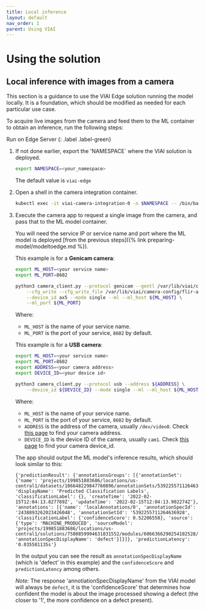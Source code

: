 ```yaml
---
title: Local inference
layout: default
nav_order: 1
parent: Using VIAI
---
```

# Using the solution

## Local inference with images from a camera

This section is a guidance to use the VIAI Edge solution running the model locally. It is a foundation, which should be modified as needed for each particular use case.

To acquire live images from the camera and feed them to the ML container to obtain an inference, run the following steps:

Run on Edge Server
{: .label .label-green}

1. If not done earlier, export the 'NAMESPACE` where the VIAI solution is deployed.

    ```bash
    export NAMESPACE=<your_namespace>
    ```

    The default value is `viai-edge`

2. Open a shell in the camera integration container.

    ```bash
    kubectl exec -it viai-camera-integration-0 -n $NAMESPACE -- /bin/bash
    ```

3. Execute the camera app to request a single image from the camera, and pass that to the ML model container.

    You will need the service IP or service name and port where the ML model is deployed [from the previous steps]({% link preparing-model/modeltoedge.md %}).

    This example is for a __Genicam camera__:

    ```bash
    export ML_HOST=<your service name>
    export ML_PORT=8602

    python3 camera_client.py --protocol genicam --gentl /var/lib/viai/camera-config/FLIR_GenTL_Ubuntu_20_04_x86_64.cti \
        --cfg_write --cfg_write_file /var/lib/viai/camera-config/flir-ax5-recommended.cfg \
        --device_id ax5 --mode single --ml --ml_host ${ML_HOST} \
        --ml_port ${ML_PORT}
    ```

    Where:

    * `ML_HOST` is the name of your service name.
    * `ML_PORT` is the port of your service, `8602` by default.

    This example is for a __USB camera__:

    ```bash
    export ML_HOST=<your service name>
    export ML_PORT=8602
    export ADDRESS=<your camera address>
    export DEVICE_ID=<your device id>

    python3 camera_client.py --protocol usb --address ${ADDRESS} \
        --device_id ${DEVICE_ID} --mode single --ml --ml_host ${ML_HOST} --ml_port ${ML_PORT}

    ```

    Where:

    * `ML_HOST` is the name of your service name.
    * `ML_PORT` is the port of your service, `8602` by default.
    * `ADDRESS` is the address of the camera, usually `/dev/video0`. Check [this page](./connectingusb.md) to find your camera address.
    * `DEVICE_ID` is the device ID of the camera, usually `cam1`. Check [this page](./connectingusb.md) to find your camera device_id.

    The app should output the ML model's inference results, which should look similar to this:

    ```text
    {'predictionResult': {'annotationsGroups': [{'annotationSet': {'name': 'projects/199851883686/locations/us-central1/datasets/106648229847760896/annotationSets/5392255711264636928', 'displayName': 'Predicted Classification Labels', 'classificationLabel': {}, 'createTime': '2022-02-15T12:04:13.827789Z', 'updateTime': '2022-02-15T12:04:13.902274Z'},
    'annotations': [{'name': 'localAnnotations/0', 'annotationSpecId': '2438893262023426048', 'annotationSetId': '5392255711264636928', 'classificationLabel': {'confidenceScore': 0.52206558}, 'source':
    {'type': 'MACHINE_PRODUCED', 'sourceModel': 'projects/199851883686/locations/us-central1/solutions/7580859994631831552/modules/6066366290254102528/models/4464967186816958464'}, 'annotationSpecDisplayName': 'defect'}]}]}, 'predictionLatency': '0.035581135s'}
    ```

    In the output you can see the result as `annotationSpecDisplayName` (which is 'defect' in this example) and the `confidenceScore` and `predictionLatency` among others.

    *Note:* The response 'annotiationSpecDisplayName' from the VIAI model will always be `defect`, it is the 'confidenceScore' that determines how confident the model is about the image processed showing a defect (the closer to '1', the more confidence on a defect present).
